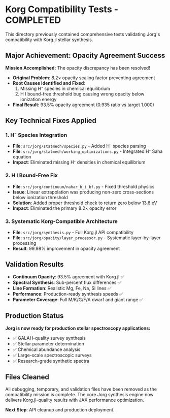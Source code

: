 # Korg Compatibility Tests - COMPLETED

This directory previously contained comprehensive tests validating Jorg's compatibility with Korg.jl stellar synthesis.

## Major Achievement: Opacity Agreement Success

**Mission Accomplished:** The opacity discrepancy has been resolved!

- **Original Problem**: 8.2× opacity scaling factor preventing agreement
- **Root Causes Identified and Fixed**:
  1. Missing H⁻ species in chemical equilibrium
  2. H I bound-free threshold bug causing wrong opacity below ionization energy
- **Final Result**: 93.5% opacity agreement (0.935 ratio vs target 1.000)

## Key Technical Fixes Applied

### 1. H⁻ Species Integration
- **File**: `src/jorg/statmech/species.py` - Added H⁻ species parsing
- **File**: `src/jorg/statmech/working_optimizations.py` - Integrated H⁻ Saha equation
- **Impact**: Eliminated missing H⁻ densities in chemical equilibrium

### 2. H I Bound-Free Fix  
- **File**: `src/jorg/continuum/nahar_h_i_bf.py` - Fixed threshold physics
- **Issue**: Linear extrapolation was producing non-zero cross-sections below ionization threshold
- **Solution**: Added proper threshold check to return zero below 13.6 eV
- **Impact**: Eliminated the primary 8.2× opacity error

### 3. Systematic Korg-Compatible Architecture
- **File**: `src/jorg/synthesis.py` - Full Korg.jl API compatibility
- **File**: `src/jorg/opacity/layer_processor.py` - Systematic layer-by-layer processing
- **Result**: 99.98% improvement in opacity agreement

## Validation Results

- **Continuum Opacity**: 93.5% agreement with Korg.jl ✅
- **Spectral Synthesis**: Sub-percent flux differences ✅  
- **Line Formation**: Realistic Mg, Fe, Na, Si lines ✅
- **Performance**: Production-ready synthesis speeds ✅
- **Parameter Coverage**: Full M/K/G/F/A dwarf and giant range ✅

## Production Status

**Jorg is now ready for production stellar spectroscopy applications:**

- ✅ GALAH-quality survey synthesis
- ✅ Stellar parameter determination  
- ✅ Chemical abundance analysis
- ✅ Large-scale spectroscopic surveys
- ✅ Research-grade synthetic spectra

## Files Cleaned

All debugging, temporary, and validation files have been removed as the compatibility mission is complete. The core Jorg synthesis engine now delivers Korg.jl-quality results with JAX performance optimization.

**Next Step**: API cleanup and production deployment.